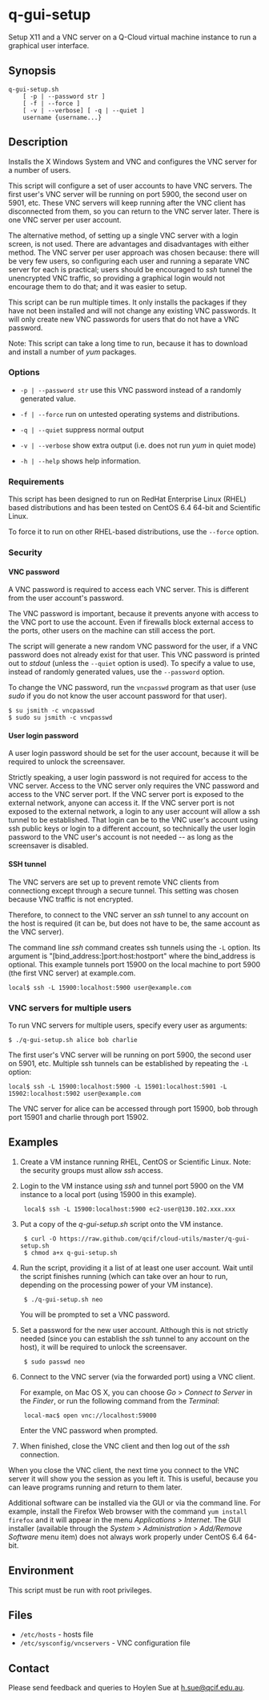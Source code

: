 q-gui-setup
===========

Setup X11 and a VNC server on a Q-Cloud virtual machine instance to
run a graphical user interface.

Synopsis
--------

    q-gui-setup.sh
        [ -p | --password str ]
        [ -f | --force ]
        [ -v | --verbose] [ -q | --quiet ]
        username {username...}

Description
-----------

Installs the X Windows System and VNC and configures the
VNC server for a number of users.

This script will configure a set of user accounts to have VNC
servers. The first user's VNC server will be running on port 5900, the
second user on 5901, etc. These VNC servers will keep running after
the VNC client has disconnected from them, so you can return to the
VNC server later. There is one VNC server per user account.

The alternative method, of setting up a single VNC server with a login
screen, is not used. There are advantages and disadvantages with
either method. The VNC server per user approach was chosen because:
there will be very few users, so configuring each user and running a
separate VNC server for each is practical; users should be encouraged
to _ssh_ tunnel the unencrypted VNC traffic, so providing a graphical
login would not encourage them to do that; and it was easier to setup.

This script can be run multiple times. It only installs the packages
if they have not been installed and will not change any existing VNC
passwords. It will only create new VNC passwords for users that do not
have a VNC password.

Note: This script can take a long time to run, because it has to
download and install a number of _yum_ packages.

### Options

- `-p | --password str`  use this VNC password instead of a randomly generated
   value.

- `-f | --force` run on untested operating systems and distributions.

- `-q | --quiet` suppress normal output

- `-v | --verbose` show extra output (i.e. does not run _yum_ in quiet mode)

- `-h | --help` shows help information.

### Requirements

This script has been designed to run on RedHat Enterprise Linux (RHEL)
based distributions and has been tested on CentOS 6.4 64-bit and
Scientific Linux.

To force it to run on other RHEL-based distributions, use the `--force` option.

### Security

#### VNC password

A VNC password is required to access each VNC server. This is different from
the user account's password.

The VNC password is important, because it prevents anyone with access
to the VNC port to use the account. Even if firewalls block external
access to the ports, other users on the machine can still access the
port.

The script will generate a new random VNC password for the user, if a
VNC password does not already exist for that user. This VNC password
is printed out to _stdout_ (unless the `--quiet` option is used).  To
specify a value to use, instead of randomly generated values, use the
`--password` option.

To change the VNC password, run the `vncpasswd` program as that user
(use _sudo_ if you do not know the user account password for that
user).

    $ su jsmith -c vncpasswd
    $ sudo su jsmith -c vncpasswd

#### User login password

A user login password should be set for the user account, because it
will be required to unlock the screensaver.

Strictly speaking, a user login password is not required for access to
the VNC server. Access to the VNC server only requires the VNC
password and access to the VNC server port. If the VNC server port is
exposed to the external network, anyone can access it. If the VNC
server port is not exposed to the external network, a login to any
user account will allow a ssh tunnel to be established. That login can
be to the VNC user's account using ssh public keys or login to a
different account, so technically the user login password to the VNC
user's account is not needed -- as long as the screensaver is
disabled.

#### SSH tunnel

The VNC servers are set up to prevent remote VNC clients from
connectiong except through a secure tunnel. This setting
was chosen because VNC traffic is not encrypted.

Therefore, to connect to the VNC server an _ssh_ tunnel to any account
on the host is required (it can be, but does not have to be, the same
account as the VNC server).

The command line _ssh_ command creates ssh tunnels using the `-L`
option. Its argument is "[bind_address:]port:host:hostport" where the
bind_address is optional. This example tunnels port 15900 on the local
machine to port 5900 (the first VNC server) at example.com.

    local$ ssh -L 15900:localhost:5900 user@example.com

### VNC servers for multiple users

To run VNC servers for multiple users, specify every user as arguments:

    $ ./q-gui-setup.sh alice bob charlie

The first user's VNC server will be running on port 5900, the
second user on 5901, etc. Multiple ssh tunnels can be established
by repeating the `-L` option:

    local$ ssh -L 15900:localhost:5900 -L 15901:localhost:5901 -L 15902:localhost:5902 user@example.com

The VNC server for alice can be accessed through port 15900, bob
through port 15901 and charlie through port 15902.

Examples
--------

1. Create a VM instance running RHEL, CentOS or Scientific
   Linux. Note: the security groups must allow _ssh_ access.

2. Login to the VM instance using _ssh_ and tunnel port 5900 on the VM
   instance to a local port (using 15900 in this example).

        local$ ssh -L 15900:localhost:5900 ec2-user@130.102.xxx.xxx

3. Put a copy of the _q-gui-setup.sh_ script onto the VM instance.

        $ curl -O https://raw.github.com/qcif/cloud-utils/master/q-gui-setup.sh
        $ chmod a+x q-gui-setup.sh

4. Run the script, providing it a list of at least one user account.
   Wait until the script finishes running (which can take over an hour
   to run, depending on the processing power of your VM instance).

        $ ./q-gui-setup.sh neo

    You will be prompted to set a VNC password.

5. Set a password for the new user account. Although this is not
   strictly needed (since you can establish the _ssh_ tunnel
   to any account on the host), it will be required to unlock
   the screensaver.

        $ sudo passwd neo

6. Connect to the VNC server (via the forwarded port) using a VNC client.

    For example, on Mac OS X, you can choose _Go_ > _Connect to Server_
    in the _Finder_, or run the following command from the _Terminal_:

        local-mac$ open vnc://localhost:59000

     Enter the VNC password when prompted.

7. When finished, close the VNC client and then log out of the _ssh_
   connection.

When you close the VNC client, the next time you connect to the VNC server
it will show you the session as you left it. This is useful, because
you can leave programs running and return to them later.

Additional software can be installed via the GUI or via the command
line.  For example, install the Firefox Web browser with the command
`yum install firefox` and it will appear in the menu _Applications_ >
_Internet_. The GUI installer (available through the _System_ >
_Administration_ > _Add/Remove Software_ menu item) does not always
work properly under CentOS 6.4 64-bit.

Environment
-----------

This script must be run with root privileges.

Files
-----

- `/etc/hosts` - hosts file
- `/etc/sysconfig/vncservers` - VNC configuration file

Contact
-------

Please send feedback and queries to Hoylen Sue at <h.sue@qcif.edu.au>.
